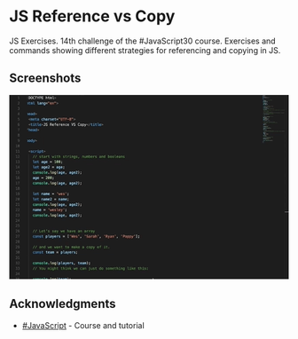 # JS Reference vs Copy

JS Exercises. 14th challenge of the #JavaScript30 course.
Exercises and commands showing different strategies for referencing and copying in JS.

## Screenshots
![Screenshot](https://github.com/kmthorsnes/14-object-and-arrays-reference-vs-copy/blob/master/screenshots/gif1.gif?raw=true "Optional title")

## Acknowledgments

* [#JavaScript](https://javascript30.com/) - Course and tutorial